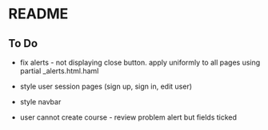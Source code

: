 # README

## To Do

* fix alerts - not displaying close button.  apply uniformly to all pages using partial _alerts.html.haml

* style user session pages (sign up, sign in, edit user)

* style navbar

* user cannot create course - review problem alert but fields ticked

